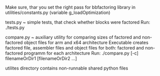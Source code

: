 Make sure, thar you set the right pass for bbfactoring library in utilities/constants.py (variable g_loadOptimization)

tests.py ~ simple tests, that check whether blocks were factored
Run: ./tests.py

compare.py ~ auxiliary utility for comparing sizes of factored and non-factored object files for arm and x64 architecture
Executable creates factored file, assembler files and object files for both: factored and non-factored programm for each architecture
Run: ./compare.py [-c] filenameOrDir1 [filenameOrDir2 ...]

utilites directory contains non-runnable shared python files
